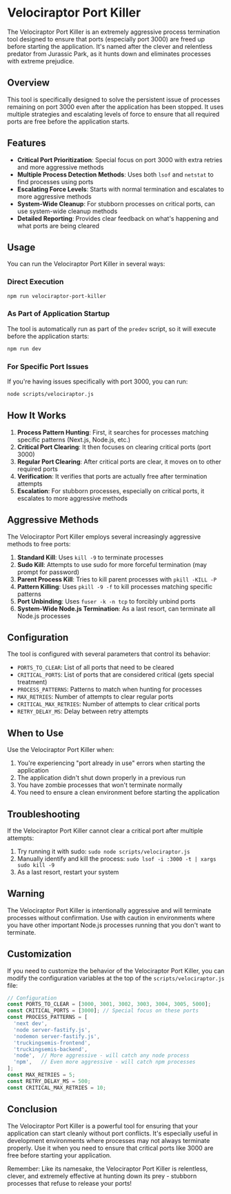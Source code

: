 # Velociraptor Port Killer

The Velociraptor Port Killer is an extremely aggressive process termination tool designed to ensure that ports (especially port 3000) are freed up before starting the application. It's named after the clever and relentless predator from Jurassic Park, as it hunts down and eliminates processes with extreme prejudice.

## Overview

This tool is specifically designed to solve the persistent issue of processes remaining on port 3000 even after the application has been stopped. It uses multiple strategies and escalating levels of force to ensure that all required ports are free before the application starts.

## Features

- **Critical Port Prioritization**: Special focus on port 3000 with extra retries and more aggressive methods
- **Multiple Process Detection Methods**: Uses both `lsof` and `netstat` to find processes using ports
- **Escalating Force Levels**: Starts with normal termination and escalates to more aggressive methods
- **System-Wide Cleanup**: For stubborn processes on critical ports, can use system-wide cleanup methods
- **Detailed Reporting**: Provides clear feedback on what's happening and what ports are being cleared

## Usage

You can run the Velociraptor Port Killer in several ways:

### Direct Execution

```bash
npm run velociraptor-port-killer
```

### As Part of Application Startup

The tool is automatically run as part of the `predev` script, so it will execute before the application starts:

```bash
npm run dev
```

### For Specific Port Issues

If you're having issues specifically with port 3000, you can run:

```bash
node scripts/velociraptor.js
```

## How It Works

1. **Process Pattern Hunting**: First, it searches for processes matching specific patterns (Next.js, Node.js, etc.)
2. **Critical Port Clearing**: It then focuses on clearing critical ports (port 3000)
3. **Regular Port Clearing**: After critical ports are clear, it moves on to other required ports
4. **Verification**: It verifies that ports are actually free after termination attempts
5. **Escalation**: For stubborn processes, especially on critical ports, it escalates to more aggressive methods

## Aggressive Methods

The Velociraptor Port Killer employs several increasingly aggressive methods to free ports:

1. **Standard Kill**: Uses `kill -9` to terminate processes
2. **Sudo Kill**: Attempts to use sudo for more forceful termination (may prompt for password)
3. **Parent Process Kill**: Tries to kill parent processes with `pkill -KILL -P`
4. **Pattern Killing**: Uses `pkill -9 -f` to kill processes matching specific patterns
5. **Port Unbinding**: Uses `fuser -k -n tcp` to forcibly unbind ports
6. **System-Wide Node.js Termination**: As a last resort, can terminate all Node.js processes

## Configuration

The tool is configured with several parameters that control its behavior:

- `PORTS_TO_CLEAR`: List of all ports that need to be cleared
- `CRITICAL_PORTS`: List of ports that are considered critical (gets special treatment)
- `PROCESS_PATTERNS`: Patterns to match when hunting for processes
- `MAX_RETRIES`: Number of attempts to clear regular ports
- `CRITICAL_MAX_RETRIES`: Number of attempts to clear critical ports
- `RETRY_DELAY_MS`: Delay between retry attempts

## When to Use

Use the Velociraptor Port Killer when:

1. You're experiencing "port already in use" errors when starting the application
2. The application didn't shut down properly in a previous run
3. You have zombie processes that won't terminate normally
4. You need to ensure a clean environment before starting the application

## Troubleshooting

If the Velociraptor Port Killer cannot clear a critical port after multiple attempts:

1. Try running it with sudo: `sudo node scripts/velociraptor.js`
2. Manually identify and kill the process: `sudo lsof -i :3000 -t | xargs sudo kill -9`
3. As a last resort, restart your system

## Warning

The Velociraptor Port Killer is intentionally aggressive and will terminate processes without confirmation. Use with caution in environments where you have other important Node.js processes running that you don't want to terminate.

## Customization

If you need to customize the behavior of the Velociraptor Port Killer, you can modify the configuration variables at the top of the `scripts/velociraptor.js` file:

```javascript
// Configuration
const PORTS_TO_CLEAR = [3000, 3001, 3002, 3003, 3004, 3005, 5000];
const CRITICAL_PORTS = [3000]; // Special focus on these ports
const PROCESS_PATTERNS = [
  'next dev',
  'node server-fastify.js',
  'nodemon server-fastify.js',
  'truckingsemis-frontend',
  'truckingsemis-backend',
  'node',  // More aggressive - will catch any node process
  'npm',   // Even more aggressive - will catch npm processes
];
const MAX_RETRIES = 5;
const RETRY_DELAY_MS = 500;
const CRITICAL_MAX_RETRIES = 10;
```

## Conclusion

The Velociraptor Port Killer is a powerful tool for ensuring that your application can start cleanly without port conflicts. It's especially useful in development environments where processes may not always terminate properly. Use it when you need to ensure that critical ports like 3000 are free before starting your application.

Remember: Like its namesake, the Velociraptor Port Killer is relentless, clever, and extremely effective at hunting down its prey - stubborn processes that refuse to release your ports!

